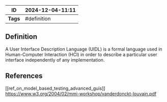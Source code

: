 | ID       | 2024-12-04-11:11 |
| -------- | ---------------- |
| **Tags** | #definition      |
## Definition

A User Interface Description Language (UIDL) is a formal language used in Human-Computer Interaction (HCI) in order to describe a particular user interface independently of any implementation. 
## References
[[ref_on_model_based_testing_advanced_guis]]
https://www.w3.org/2004/02/mmi-workshop/vanderdonckt-louvain.pdf
